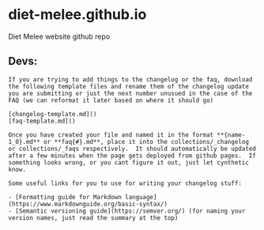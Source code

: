 # diet-melee.github.io
Diet Melee website github repo

## Devs:
    If you are trying to add things to the changelog or the faq, download the following template files and rename them of the changelog update you are submitting or just the next number unusued in the case of the FAQ (we can reformat it later based on where it should go)

    [changelog-template.md]()
    [faq-template.md]()

    Once you have created your file and named it in the format **{name-1_0}.md** or **faq{#}.md**, place it into the collections/_changelog or collections/_faqs respectively.  It should automatically be updated after a few minutes when the page gets deployed from github pages.  If something looks wrong, or you cant figure it out, just let cynthetic know.

    Some useful links for you to use for writing your changelog stuff:

    - [Formatting guide for Markdown language](https://www.markdownguide.org/basic-syntax/)
    - [Semantic versioning guide](https://semver.org/) (for naming your version names, just read the summary at the top)

